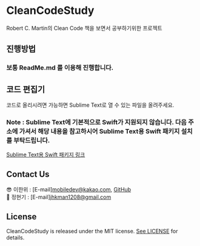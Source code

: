 # CleanCodeStudy
Robert C. Martin의 Clean Code 책을 보면서 공부하기위한 프로젝트

## 진행방법
### 보통 ReadMe.md 를 이용해 진행합니다.

## 코드 편집기
코드로 올리시려면 가능하면 Sublime Text로 열 수 있는 파일을 올려주세요.

### Note : Sublime Text에 기본적으로 Swift가 지원되지 않습니다. 다음 주소에 가셔서 해당 내용을 참고하시어 Sublime Text용 Swift 패키지 설치를 부탁드립니다.
[Sublime Text용 Swift 패키지 링크](https://packagecontrol.io/packages/Swift)

## Contact Us
:sunglasses: 이한위 : [E-mail]mobiledev@kakao.com, [GitHub](https://github.com/HanweeeeLee)  
👻 정현기 : [E-mail]jhkman1208@gmail.com  

## License

CleanCodeStudy is released under the MIT license. [See LICENSE](https://github.com/HanweeeeLee/CleanCodeStudy/blob/main/LICENSE) for details.
